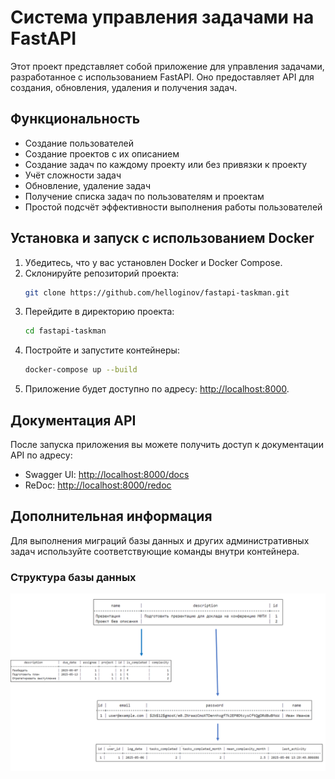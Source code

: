 # Система управления задачами на FastAPI

Этот проект представляет собой приложение для управления задачами, разработанное с использованием FastAPI. Оно предоставляет API для создания, обновления, удаления и получения задач.

## Функциональность

- Создание пользователей
- Создание проектов с их описанием
- Создание задач по каждому проекту или без привязки к проекту
- Учёт сложности задач
- Обновление, удаление задач
- Получение списка задач по пользователям и проектам
- Простой подсчёт эффективности выполнения работы пользователей

## Установка и запуск с использованием Docker

1. Убедитесь, что у вас установлен Docker и Docker Compose.
2. Склонируйте репозиторий проекта:
    ```bash
    git clone https://github.com/helloginov/fastapi-taskman.git
    ```
3. Перейдите в директорию проекта:
    ```bash
    cd fastapi-taskman
    ```
4. Постройте и запустите контейнеры:
    ```bash
    docker-compose up --build
    ```
5. Приложение будет доступно по адресу: [http://localhost:8000](http://localhost:8000).

## Документация API

После запуска приложения вы можете получить доступ к документации API по адресу:
- Swagger UI: [http://localhost:8000/docs](http://localhost:8000/docs)
- ReDoc: [http://localhost:8000/redoc](http://localhost:8000/redoc)

## Дополнительная информация

Для выполнения миграций базы данных и других административных задач используйте соответствующие команды внутри контейнера.
### Структура базы данных
![Структура базы данных](app/api_docs/DB.png)